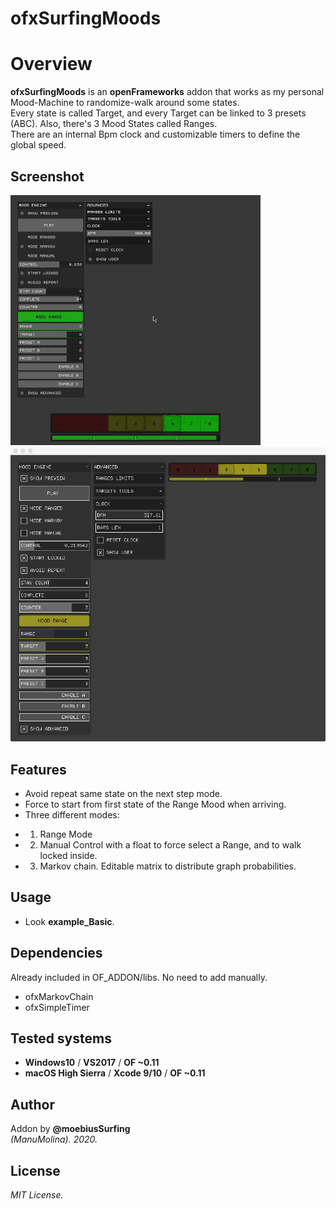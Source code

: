 ofxSurfingMoods
=============================

# Overview
**ofxSurfingMoods** is an **openFrameworks** addon that works as my personal Mood-Machine to randomize-walk around some states.  
Every state is called Target, and every Target can be linked to 3 presets (ABC). Also, there's 3 Mood States called Ranges.  
There are an internal Bpm clock and customizable timers to define the global speed. 

## Screenshot
![image](/readme_images/Capture.gif?raw=true "image")
![image](/readme_images/Capture1.PNG?raw=true "image")

## Features
- Avoid repeat same state on the next step mode.
- Force to start from first state of the Range Mood when arriving.
- Three different modes:
* 1. Range Mode
* 2. Manual Control with a float to force select a Range, and to walk locked inside.
* 3. Markov chain. Editable matrix to distribute graph probabilities.

## Usage
 - Look **example_Basic**.

## Dependencies
Already included in OF_ADDON/libs. No need to add manually.
- ofxMarkovChain
- ofxSimpleTimer

## Tested systems
- **Windows10** / **VS2017** / **OF ~0.11**
- **macOS High Sierra** / **Xcode 9/10** / **OF ~0.11**

## Author
Addon by **@moebiusSurfing**  
*(ManuMolina). 2020.*

## License
*MIT License.*